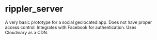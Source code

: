 # rippler_server

A very basic prototype for a social geolocated app. Does not have proper access control. Integrates with Facebook for authentication. Uses Cloudinary as a CDN. 


